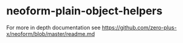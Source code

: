 # neoform-plain-object-helpers

For more in depth documentation see https://github.com/zero-plus-x/neoform/blob/master/readme.md
